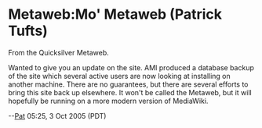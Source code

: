 
# Metaweb:Mo' Metaweb (Patrick Tufts)

From the Quicksilver Metaweb.

Wanted to give you an update on the site. AMI produced a database backup of the site which several active users are now looking at installing on another machine. There are no guarantees, but there are several efforts to bring this site back up elsewhere. It won't be called the Metaweb, but it will hopefully be running on a more modern version of MediaWiki.

--[Pat](/user-patrick-tufts) 05:25, 3 Oct 2005 (PDT)

